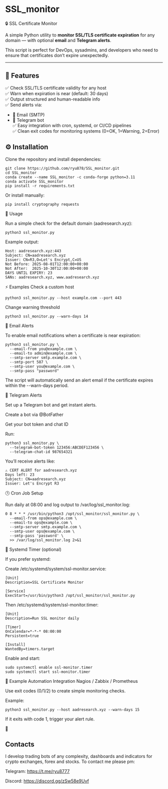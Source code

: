 # SSL_monitor
🔒 SSL Certificate Monitor


A simple Python utility to **monitor SSL/TLS certificate expiration** for any domain — with optional **email** and **Telegram alerts**.

This script is perfect for DevOps, sysadmins, and developers who need to ensure that certificates don’t expire unexpectedly.

---

## 🧩 Features

✅ Check SSL/TLS certificate validity for any host  
✅ Warn when expiration is near (default: 30 days)  
✅ Output structured and human-readable info  
✅ Send alerts via:
- 📧 Email (SMTP)
- 💬 Telegram bot  
✅ Easy integration with cron, systemd, or CI/CD pipelines  
✅ Clean exit codes for monitoring systems (0=OK, 1=Warning, 2=Error)

## ⚙️ Installation

Clone the repository and install dependencies:

```
git clone https://github.com/ryu878/SSL_monitor.git
cd SSL_monitor
conda create --name SSL_monitor -c conda-forge python=3.11
conda activate SSL_monitor
pip install -r requirements.txt
```

Or install manually:

```
pip install cryptography requests
```

🚀 Usage

Run a simple check for the default domain (aadresearch.xyz):

```
python3 ssl_monitor.py
```

Example output:
```
Host: aadresearch.xyz:443
Subject: CN=aadresearch.xyz
Issuer: CN=R3,O=Let's Encrypt,C=US
Not Before: 2025-08-01T12:00:00+00:00
Not After:  2025-10-30T12:00:00+00:00
DAYS UNTIL EXPIRY: 23
SANs: aadresearch.xyz, www.aadresearch.xyz
```

⚡ Examples
Check a custom host

```
python3 ssl_monitor.py --host example.com --port 443
```

Change warning threshold
```
python3 ssl_monitor.py --warn-days 14
```

📧 Email Alerts

To enable email notifications when a certificate is near expiration:

```
python3 ssl_monitor.py \
  --email-from you@example.com \
  --email-to admin@example.com \
  --smtp-server smtp.example.com \
  --smtp-port 587 \
  --smtp-user you@example.com \
  --smtp-pass "password"
```

The script will automatically send an alert email if the certificate expires within the --warn-days period.

💬 Telegram Alerts

Set up a Telegram bot and get instant alerts.

Create a bot via @BotFather

Get your bot token and chat ID

Run:

```
python3 ssl_monitor.py \
  --telegram-bot-token 123456:ABCDEF123456 \
  --telegram-chat-id 987654321
```

You’ll receive alerts like:

```
⚠️ CERT ALERT for aadresearch.xyz
Days left: 23
Subject: CN=aadresearch.xyz
Issuer: Let's Encrypt R3
```

🕒 Cron Job Setup

Run daily at 08:00 and log output to /var/log/ssl_monitor.log:

```
0 8 * * * /usr/bin/python3 /opt/ssl_monitor/ssl_monitor.py \
  --email-from ops@example.com \
  --email-to ops@example.com \
  --smtp-server smtp.example.com \
  --smtp-user ops@example.com \
  --smtp-pass 'password' \
  >> /var/log/ssl_monitor.log 2>&1
```

🧠 Systemd Timer (optional)

If you prefer systemd:

Create /etc/systemd/system/ssl-monitor.service:

```
[Unit]
Description=SSL Certificate Monitor

[Service]
ExecStart=/usr/bin/python3 /opt/ssl_monitor/ssl_monitor.py
```

Then /etc/systemd/system/ssl-monitor.timer:

```
[Unit]
Description=Run SSL monitor daily

[Timer]
OnCalendar=*-*-* 08:00:00
Persistent=true

[Install]
WantedBy=timers.target
```

Enable and start:

```
sudo systemctl enable ssl-monitor.timer
sudo systemctl start ssl-monitor.timer
```

🧰 Example Automation Integration
Nagios / Zabbix / Prometheus

Use exit codes (0/1/2) to create simple monitoring checks.

Example:

```
python3 ssl_monitor.py --host aadresearch.xyz --warn-days 15
```

If it exits with code 1, trigger your alert rule.


💌 
## Contacts
I develop trading bots of any complexity, dashboards and indicators for crypto exchanges, forex and stocks.
To contact me please pm:

Telegram: https://t.me/ryu8777

Discord: https://discord.gg/zSw58e9Uvf
